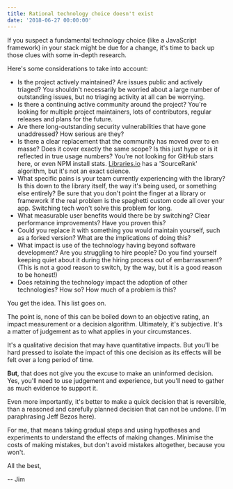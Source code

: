 ```yaml
---
title: Rational technology choice doesn't exist
date: '2018-06-27 00:00:00'
---
```


If you suspect a fundamental technology choice (like a JavaScript framework) in your stack might be due for a change, it's time to back up those clues with some in-depth research.

Here's some considerations to take into account:

* Is the project actively maintained? Are issues public and actively triaged? You shouldn't necessarily be worried about a large number of outstanding issues, but no triaging activity at all can be worrying.
* Is there a continuing active community around the project? You're looking for multiple project maintainers, lots of contributors, regular releases and plans for the future.
* Are there long-outstanding security vulnerabilities that have gone unaddressed? How serious are they?
* Is there a clear replacement that the community has moved over to en masse? Does it cover exactly the same scope? Is this just hype or is it reflected in true usage numbers? You're not looking for GitHub stars here, or even NPM install stats. [Libraries.io](https://libraries.io/) has a 'SourceRank' algorithm, but it's not an exact science.
* What specific pains is your team currently experiencing with the library? Is this down to the library itself, the way it's being used, or something else entirely? Be sure that you don't point the finger at a library or framework if the real problem is the spaghetti custom code all over your app. Switching tech won't solve this problem for long.
* What measurable user benefits would there be by switching? Clear performance improvements? Have you proven this?
* Could you replace it with something you would maintain yourself, such as a forked version? What are the implications of doing this?
* What impact is use of the technology having beyond software development? Are you struggling to hire people? Do you find yourself keeping quiet about it during the hiring process out of embarrassment? (This is not a good reason to switch, by the way, but it is a good reason to be honest!)
* Does retaining the technology impact the adoption of other technologies? How so? How much of a problem is this?

You get the idea. This list goes on.

The point is, none of this can be boiled down to an objective rating, an impact measurement or a decision algorithm. Ultimately, it's subjective. It's a matter of judgement as to what applies in your circumstances.

It's a qualitative decision that may have quantitative impacts. But you'll be hard pressed to isolate the impact of this one decision as its effects will be felt over a long period of time.

__But__, that does not give you the excuse to make an uninformed decision. Yes, you'll need to use judgement and experience, but you'll need to gather as much evidence to support it.

Even more importantly, it's better to make a quick decision that is reversible, than a reasoned and carefully planned decision that can not be undone. (I'm paraphrasing Jeff Bezos here).

For me, that means taking gradual steps and using hypotheses and experiments to understand the effects of making changes. Minimise the costs of making mistakes, but don't avoid mistakes altogether, because you won't.

All the best,

-- Jim
